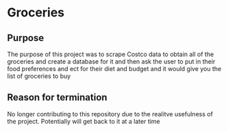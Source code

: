 # Groceries

## Purpose

The purpose of this project was to scrape Costco data to obtain all of the groceries and create a database for it and then ask the user to put in their food preferences and ect for their diet and budget and it would give you the list of groceries to buy

## Reason for termination

No longer contributing to this repository due to the realitve usefulness of the project. Potentially will get back to it at a later time

